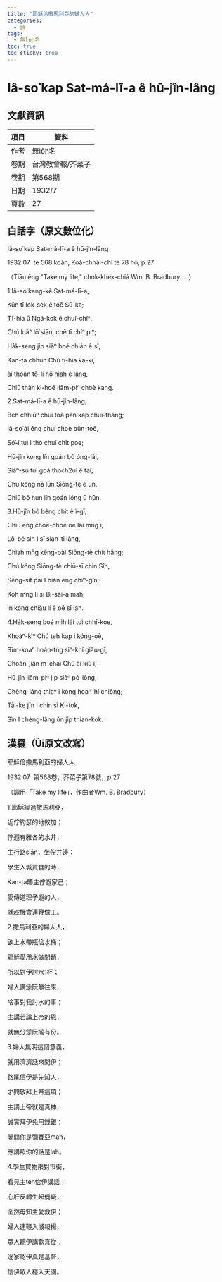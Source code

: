 ```yaml
---
title: "耶穌佮撒馬利亞的婦人人"
categories:
  - 詩
tags:
  - 無lo̍h名
toc: true
toc_sticky: true
---
```


# Iâ-so͘ kap Sat-má-lī-a ê hū-jîn-lâng

## 文獻資訊

| 項目 | 資料 |
|---|---|
| 作者 | 無lo̍h名 |
| 卷期 | 台灣教會報/芥菜子 |
| 卷期 | 第568期 |
| 日期 | 1932/7 |
| 頁數 | 27 |

## 白話字（原文數位化）

Iâ-so͘ kap Sat-má-lī-a ê hū-jîn-lâng

1932.07  tē 568 koàn, Koà-chhài-chí tē 78 hō, p.27

（Tiāu ēng "Take my life," chok-khek-chiá Wm. B. Bradbury.....）

1.Iâ-so͘ keng-kè Sat-má-lī-a,

Kūn tī Iok-sek ê toē Sū-ka;

Tī-hia ū Ngá-kok ê chuí-chíⁿ,

Chú kiâⁿ lō͘ siān, chē tī chíⁿ piⁿ;

Ha̍k-seng ji̍p siâⁿ boé chia̍h ê sî,

Kan-ta chhun Chú tī-hia ka-kī;

ài thoân tō-lí hō͘ hiah ê lâng,

Chiū thàn ki-hoē liâm-piⁿ choè kang.

2.Sat-má-lī-a ê hū-jîn-lâng,

Beh chhiūⁿ chuí toà pân kap chuí-tháng;

Iâ-so͘ ài ēng chuí choè būn-toê,

Só͘-í tuì i thó chuí chi̍t poe;

Hū-jîn kóng lín goán bô óng-lâi,

Siáⁿ-sū tuì goá thoch2ui ê tāi;

Chú kóng nā lūn Siōng-tè ê un,

Chiū bô hun lín goán lóng ū hūn.

3.Hū-jîn bô bêng chit ê ì-gī,

Chiū ēng choē-choē oē lâi mn̄g i;

Lō͘-bé sìn I sī sian-ti lâng,

Chiah mn̄g kèng-pài Siōng-tè chit hāng;

Chú kóng Siōng-tè chiū-sī chin Sîn,

Sêng-si̍t pài I bián ēng chîⁿ-gîn;

Koh mn̄g lí sī Bí-sài-a mah,

ìn kóng chiàu lí ê oē sī lah.

4.Ha̍k-seng boé mi̍h lâi tuì chhī-koe,

Khoàⁿ-kìⁿ Chú teh kap i kóng-oē,

Sīm-koaⁿ hoán-tńg siⁿ-khí giâu-gî,

Choân-jiân m̄-chai Chú ài kiù i;

Hū-jîn liâm-piⁿ ji̍p siâⁿ pò-iông,

Chèng-lâng thiaⁿ i kóng hoaⁿ-hí chiông;

Tāi-ke jīn I chin sī Ki-tok,

Sìn I chèng-lâng ún ji̍p thian-kok.

## 漢羅（Ùi原文改寫）

耶穌佮撒馬利亞的婦人人

1932.07  第568卷，芥菜子第78號，p.27

（調用「Take my life」，作曲者Wm. B. Bradbury）

1.耶穌經過撒馬利亞，

近佇約瑟的地敘加；

佇遐有雅各的水井，

主行路siān，坐佇井邊；

學生入城買食的時，

Kan-ta賰主佇遐家己；

愛傳道理予遐的人，

就趁機會連鞭做工。

2.撒馬利亞的婦人人，

欲上水帶瓶佮水桶；

耶穌愛用水做問題，

所以對伊討水1杯；

婦人講恁阮無往來，

啥事對我討水的事；

主講若論上帝的恩，

就無分恁阮攏有份。

3.婦人無明這個意義，

就用濟濟話來問伊；

路尾信伊是先知人，

才問敬拜上帝這項；

主講上帝就是真神，

誠實拜伊免用錢銀；

閣問你是彌賽亞mah，

應講照你的話是lah。

4.學生買物來對市街，

看見主teh佮伊講話；

心肝反轉生起僥疑，

全然毋知主愛救伊；

婦人連鞭入城報揚，

眾人聽伊講歡喜從；

逐家認伊真是基督，

信伊眾人穩入天國。
